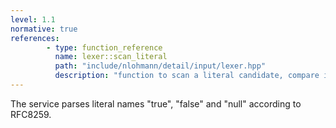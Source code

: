 ```yaml
---
level: 1.1
normative: true
references:
        - type: function_reference
          name: lexer::scan_literal
          path: "include/nlohmann/detail/input/lexer.hpp"
          description: "function to scan a literal candidate, compare it to its expected value and return the corresponding C++ literal"
---
```


The service parses literal names "true", "false" and "null" according to RFC8259.